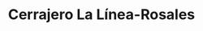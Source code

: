 ---
title: "Cerrajero La Línea-Rosales"
url: /la-linea-de-la-concepcion/cerrajero-la-linea-rosales/
shop: Schlüsseldienst
---
